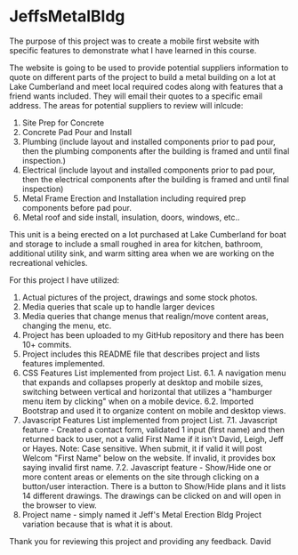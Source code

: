 # JeffsMetalBldg

The purpose of this project was to create a mobile first website with specific features to demonstrate what I have learned in this course.

The website is going to be used to provide potential suppliers information to quote on different parts of the project to build a metal building on a lot at Lake Cumberland and meet local required codes along with features that a friend wants included.   They will email their quotes to a specific email address.  The areas for potential suppliers to review will inlcude:
1) Site Prep for Concrete
2) Concrete Pad Pour and Install
3) Plumbing (include layout and installed components prior to pad pour, then the plumbing components after the building is framed and until final inspection.)
4) Electrical (include layout and installed components prior to pad pour, then the electrical components after the building is framed and until final inspection)
5) Metal Frame Erection and Installation including required prep components before pad pour.
6) Metal roof and side install, insulation, doors, windows, etc..

This unit is a being erected on a lot purchased at Lake Cumberland for boat and storage to include a small roughed in area for kitchen, bathroom, additional utility sink, and warm sitting area when we are working on the recreational vehicles.

For this project I have utilized: 
1) Actual pictures of the project, drawings and some stock photos.
2) Media queries that scale up to handle larger devices
3) Media queries that change menus that realign/move content areas, changing the menu, etc.
4) Project has been uploaded to my GitHub repository and there has been 10+ commits.
5) Project includes this README file that describes project and lists features implemented.
6) CSS Features List implemented from project List.
    6.1. A navigation menu that expands and collapses properly at desktop and mobile sizes, switching between vertical and horizontal that utilizes a "hamburger menu item by clicking" when on a mobile device.
    6.2. Imported Bootstrap and used it to organize content on mobile and desktop views.
7) Javascript Features List implemented from project List.
    7.1. Javascript feature - Created a contact form, validated 1 input (first name) and then returned back to user, not a valid First Name if it isn't David, Leigh, Jeff or Hayes.   Note:  Case sensitive.    When submit, it if valid it will post Welcom "First Name" below on the website.   If invalid, it provides box saying invalid first name.
    7.2. Javascript feature - Show/Hide one or more content areas or elements on the site through clicking on a button/user interaction.  There is a button to Show/Hide plans and it lists 14 different drawings.   The drawings can be clicked on and will open in the browser to view.
8)  Project name -  simply named it Jeff's Metal Erection Bldg Project  
    variation because that is what it is about.

Thank you for reviewing this project and providing any feedback.    David